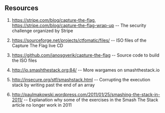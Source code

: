 ## Resources

1. https://stripe.com/blog/capture-the-flag, https://stripe.com/blog/capture-the-flag-wrap-up -- The security challenge organized by Stripe

2. https://sourceforge.net/projects/ctfomatic/files/ -- ISO files of the Capture The Flag live CD

3. https://github.com/janosgyerik/capture-the-flag -- Source code to build the ISO files

4. http://io.smashthestack.org:84/ -- More wargames on smashthestack.io

5. http://insecure.org/stf/smashstack.html -- Corrupting the execution stack by writing past the end of an array

6. http://paulmakowski.wordpress.com/2011/01/25/smashing-the-stack-in-2011/ -- Explanation why some of the exercises in the Smash The Stack article no longer work in 2011

